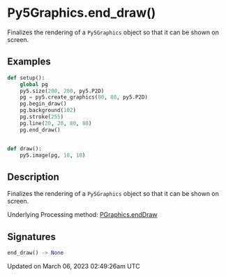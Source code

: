 # Py5Graphics.end_draw()

Finalizes the rendering of a `Py5Graphics` object so that it can be shown on screen.

## Examples

<div class="example-table">

<div class="example-row"><div class="example-cell-image">

</div><div class="example-cell-code">

```python
def setup():
    global pg
    py5.size(200, 200, py5.P2D)
    pg = py5.create_graphics(80, 80, py5.P2D)
    pg.begin_draw()
    pg.background(102)
    pg.stroke(255)
    pg.line(20, 20, 80, 80)
    pg.end_draw()


def draw():
    py5.image(pg, 10, 10)
```

</div></div>

</div>

## Description

Finalizes the rendering of a `Py5Graphics` object so that it can be shown on screen.

Underlying Processing method: [PGraphics.endDraw](https://processing.org/reference/PGraphics_endDraw_.html)

## Signatures

```python
end_draw() -> None
```

Updated on March 06, 2023 02:49:26am UTC
